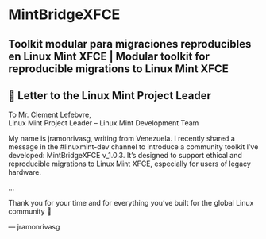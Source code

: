 # MintBridgeXFCE
Toolkit modular para migraciones reproducibles en Linux Mint XFCE | Modular toolkit for reproducible migrations to Linux Mint XFCE
---

## 📜 Letter to the Linux Mint Project Leader

To Mr. Clement Lefebvre,  
Linux Mint Project Leader – Linux Mint Development Team

My name is jramonrivasg, writing from Venezuela. I recently shared a message in the #linuxmint-dev channel to introduce a community toolkit I’ve developed: MintBridgeXFCE v_1.0.3. It’s designed to support ethical and reproducible migrations to Linux Mint XFCE, especially for users of legacy hardware.

...

Thank you for your time and for everything you’ve built for the global Linux community 🙏

— jramonrivasg
